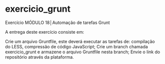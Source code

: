 # exercicio_grunt

Exercício MÓDULO 18│Automação de tarefas Grunt

A entrega deste exercício
consiste em:

Crie um arquivo Gruntfile, este deverá executar as tarefas de: compilação do LESS, compressão de código JavaScript;
Crie um branch chamada exercicio_grunt e armazene o arquivo Gruntfile nesta branch;
Envie o link do repositório através da plataforma.